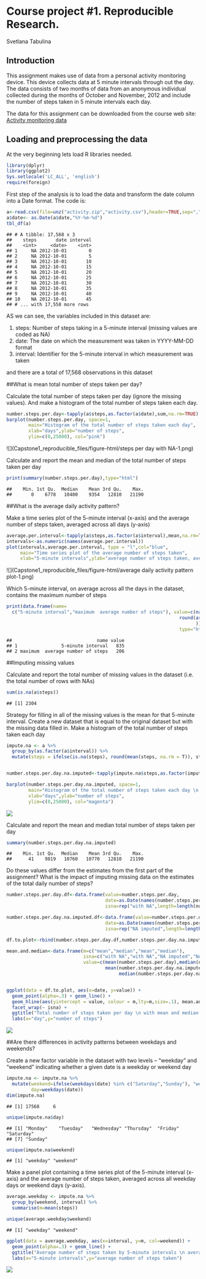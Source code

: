 # Course project #1. Reproducible Research.
Svetlana Tabulina




## Introduction

This assignment makes use of data from a personal activity monitoring device. This device collects data at 5 minute intervals through out the day. The data consists of two months of data from an anonymous individual collected during the months of October and November, 2012 and include the number of steps taken in 5 minute intervals each day.

The data for this assignment can be downloaded from the course web site: 
[Activity monitoring data](https://d396qusza40orc.cloudfront.net/repdata%2Fdata%2Factivity.zip)




## Loading and preprocessing the data
At the very beginning lets load R libraries needed.


```r
library(dplyr)
library(ggplot2)
Sys.setlocale('LC_ALL', 'english')
require(foreign)
```

First step of the analysis is to load the data and transform the date column into a Date format.
The code is:



```r
a<-read.csv(file=unz("activity.zip","activity.csv"),header=TRUE,sep=",",stringsAsFactors = FALSE)
a$date<- as.Date(a$date,"%Y-%m-%d")
tbl_df(a)
```

```
## # A tibble: 17,568 x 3
##    steps       date interval
##    <int>     <date>    <int>
## 1     NA 2012-10-01        0
## 2     NA 2012-10-01        5
## 3     NA 2012-10-01       10
## 4     NA 2012-10-01       15
## 5     NA 2012-10-01       20
## 6     NA 2012-10-01       25
## 7     NA 2012-10-01       30
## 8     NA 2012-10-01       35
## 9     NA 2012-10-01       40
## 10    NA 2012-10-01       45
## # ... with 17,558 more rows
```

AS we can see, the variables included in this dataset are:

1. steps: Number of steps taking in a 5-minute interval (missing values are coded as NA)
2. date: The date on which the measurement was taken in YYYY-MM-DD format
3. interval: Identifier for the 5-minute interval in which measurement was taken

and there are a total of 17,568 observations in this dataset




##What is mean total number of steps taken per day?

Calculate the total number of steps taken per day (ignore the missing values). And make a histogram of the total number of steps taken each day.


```r
number.steps.per.day<-tapply(a$steps,as.factor(a$date),sum,na.rm=TRUE)
barplot(number.steps.per.day, space=1, 
        main="Histogram of the total number of steps taken each day",
        xlab="days",ylab="number of steps", 
        ylim=c(0,25000), col="pink")
```

![](Capstone1_reproducible_files/figure-html/steps per day with NA-1.png)<!-- -->

Calculate and report the mean and median of the total number of steps taken per day


```r
print(summary(number.steps.per.day),type="html")
```

```
##    Min. 1st Qu.  Median    Mean 3rd Qu.    Max. 
##       0    6778   10400    9354   12810   21190
```





##What is the average daily activity pattern?

Make a time series plot of the 5-minute interval (x-axis) and the average number of steps taken, averaged across all days (y-axis)


```r
average.per.interval<-tapply(a$steps,as.factor(a$interval),mean,na.rm=TRUE)
intervals<-as.numeric(names(average.per.interval))
plot(intervals,average.per.interval, type = "l",col="blue",
     main="Time series plot of the average number of steps taken",
     xlab="5-minute intervals",ylab="average number of steps taken, averaged across all days")
```

![](Capstone1_reproducible_files/figure-html/average daily activity pattern plot-1.png)<!-- -->


Which 5-minute interval, on average across all the days in the dataset, contains the maximum number of steps


```r
print(data.frame(name=
  c("5-minute interval","maximum  average number of steps"), value=c(names(which.max(average.per.interval)),
                                                               round(as.numeric(average.per.interval[which.max(average.per.interval)]))
                                                                     )),
                                                               type="html")
```

```
##                               name value
## 1                5-minute interval   835
## 2 maximum  average number of steps   206
```





##Imputing missing values

Calculate and report the total number of missing values in the dataset (i.e. the total number of rows with NAs)


```r
sum(is.na(a$steps))
```

```
## [1] 2304
```

Strategy for filling in all of the missing values is the mean for that 5-minute interval.
Create a new dataset that is equal to the original dataset but with the missing data filled in.
Make a histogram of the total number of steps taken each day


```r
impute.na <- a %>%
  group_by(as.factor(a$interval)) %>%
  mutate(steps = ifelse(is.na(steps), round(mean(steps, na.rm = T)), steps))


number.steps.per.day.na.imputed<-tapply(impute.na$steps,as.factor(impute.na$date),sum,na.rm=TRUE)

barplot(number.steps.per.day.na.imputed, space=1, 
        main="Histogram of the total number of steps taken each day \n with NA imputed",
        xlab="days",ylab="number of steps", 
        ylim=c(0,25000), col="magenta")
```

![](Capstone1_reproducible_files/figure-html/unnamed-chunk-5-1.png)<!-- -->

Calculate and report the mean and median total number of steps taken per day


```r
summary(number.steps.per.day.na.imputed)
```

```
##    Min. 1st Qu.  Median    Mean 3rd Qu.    Max. 
##      41    9819   10760   10770   12810   21190
```

Do these values differ from the estimates from the first part of the assignment? What is the impact of imputing missing data on the estimates of the total daily number of steps?


```r
number.steps.per.day.df<-data.frame(value=number.steps.per.day,
                                    date=as.Date(names(number.steps.per.day),"%Y-%m-%d"),
                                    isna=rep("with NA",length=length(number.steps.per.day)))

number.steps.per.day.na.imputed.df<-data.frame(value=number.steps.per.day.na.imputed,
                                    date=as.Date(names(number.steps.per.day.na.imputed),"%Y-%m-%d"),
                                    isna=rep("NA imputed",length=length(number.steps.per.day.na.imputed)))

df.to.plot<-rbind(number.steps.per.day.df,number.steps.per.day.na.imputed.df)

mean.and.median<-data.frame(m=c("mean","median","mean","median"),
                            isna=c("with NA","with NA","NA imputed","NA imputed"),
                            value=c(mean(number.steps.per.day),median(number.steps.per.day),
                                    mean(number.steps.per.day.na.imputed),
                                         median(number.steps.per.day.na.imputed)))


ggplot(data = df.to.plot, aes(x=date, y=value)) + 
  geom_point(alpha=.3) + geom_line() +
  geom_hline(aes(yintercept = value, colour = m,lty=m,size=.1), mean.and.median) +
  facet_wrap(~ isna) +
  ggtitle("Total number of steps taken per day \n with mean and median \n calculated from datasets with missing values and with imputed NA") +
  labs(x="day",y="number of steps")
```

![](Capstone1_reproducible_files/figure-html/unnamed-chunk-7-1.png)<!-- -->




##Are there differences in activity patterns between weekdays and weekends?

Create a new factor variable in the dataset with two levels – “weekday” and “weekend” indicating whether a given date is a weekday or weekend day


```r
impute.na <- impute.na %>% 
  mutate(weekend=ifelse(weekdays(date) %in% c("Saturday","Sunday"), "weekend","weekday"),
         day=weekdays(date))
dim(impute.na)
```

```
## [1] 17568     6
```

```r
unique(impute.na$day)
```

```
## [1] "Monday"    "Tuesday"   "Wednesday" "Thursday"  "Friday"    "Saturday" 
## [7] "Sunday"
```

```r
unique(impute.na$weekend)
```

```
## [1] "weekday" "weekend"
```

Make a panel plot containing a time series plot of the 5-minute interval (x-axis) and the average number of steps taken, averaged across all weekday days or weekend days (y-axis).


```r
average.weekday <- impute.na %>%
  group_by(weekend, interval) %>%
  summarise(m=mean(steps))

unique(average.weekday$weekend)
```

```
## [1] "weekday" "weekend"
```

```r
ggplot(data = average.weekday, aes(x=interval, y=m, col=weekend)) + 
  geom_point(alpha=.3) + geom_line() +
  ggtitle("Average number of steps taken by 5-minute intervals \n averaged across all weekday days or weekend days") +
  labs(x="5-minute intervals",y="average number of steps taken")
```

![](Capstone1_reproducible_files/figure-html/unnamed-chunk-9-1.png)<!-- -->

